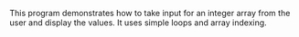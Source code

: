 This program demonstrates how to take input for an integer array from the user and display the values. It uses simple loops and array indexing.
